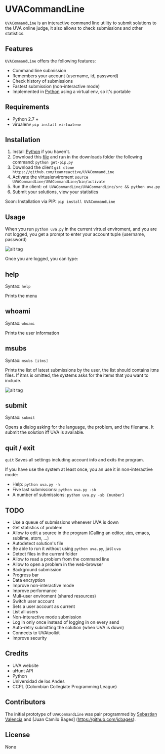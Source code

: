 UVACommandLine
==============
`UVACommandLine` is an interactive command line utility to submit solutions to the UVA online judge, it also allows to check submissions and other statistics.

## Features

`UVACommandLine` offers the following features:

 * Command line submission
 * Remembers your account (username, id, password)
 * Check history of submissions
 * Fastest submission (non-interactive mode)
 * Implemented in [Python](https://www.python.org/) using a virtual env, so it's portable
 
## Requirements

- Python 2.7 +
- virualenv `pip install virtualenv`

## Installation

1.  Install [Python](https://www.python.org/) if you haven't.
2.  Download this [file](https://raw.githubusercontent.com/teamreactive/UVACommandLine/master/UVACommandLine/src/get-pip.py) and run in the downloads folder the following command: `python get-pip.py`
3. Download the client `git clone https://github.com/teamreactive/UVACommandLine`
4. Activate the virtualenviroment `source UVACommandLine/UVACommandLine/bin/activate`
4. Run the client: `cd UVACommandLine/UVACommandLine/src && python uva.py`
5. Submit your solutions, view your statistics

Soon: Installation via PIP: `pip install UVACommandLine`
 
## Usage

When you run `python uva.py` in the current virtuel enviroment, and you are not logged, you get a prompt to enter your account tuple (username, password)
    
![alt tag](https://raw.githubusercontent.com/teamreactive/UVACommandLine/master/UVACommandLine/docs/Main_page.png)

Once you are logged, you can type:




help
-------------
Syntax: `help`

Prints the menu 

whoami
-----------
Syntax: `whoami`

Prints the user information

msubs
-----------
Syntax: `msubs [itms]`

Prints the list of latest submissions by the user, the list should contains itms files. If itms is omitted, the systems asks for the items that you want to include.

![alt tag](https://raw.githubusercontent.com/teamreactive/UVACommandLine/master/UVACommandLine/docs/Table.png)

submit
----
Syntax: `submit`

Opens a dialog asking for the language, the problem, and the filename. It submit the solution iff UVA is available.

quit / exit
-----------
`quit`
Saves all settings including account info and exits the program.

If you have use the system at least once, you an use it in non-interactive mode:

* Help: `python uva.py -h`
* Five last submissions: `python uva.py -sb`
* A number of submissions: `python uva.py -sb {number}`

## TODO
- Use a queue of submissions whenever UVA is down
- Get statistics of problem
- Allow to edit a source in the program (Calling an editor, [vim](http://stackoverflow.com/questions/6309587/call-up-an-editor-vim-from-a-python-script), emacs, sublime, atom, ...)
- Autodetect solution's file
- Be able to run it without using `python uva.py`, just `uva`
- Detect files in the current folder
- Allow to read a problem from the command line
- Allow to open a problem in the web-browser
- Background submission
- Progress bar
- Data encryption
- Improve non-interactive mode
- Improve performance
- Muli-user enviroment (shared resources)
- Switch user account
- Sets a user account as current
- List all users
- Non-interactive mode submission
- Log in only once instead of logging in on every send
- Auto-retry submitting the solution (when UVA is down)
- Connects to UVAtoolkit
- Improve security

## Credits
- UVA website
- uHunt API
- Python
- Universidad de los Andes
- CCPL (Colombian Collegiate Programming League)

## Contributors

The initial prototype of `UVACommandLine` was pair programmed by [Sebastian Valencia](https://github.com/scvalencia) and [Juan Camilo Bages] (https://github.com/jcbages). 

## License

None



